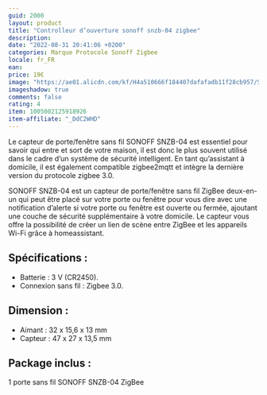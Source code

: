 ```yaml
---
guid: 2000
layout: product
title: "Controlleur d’ouverture sonoff snzb-04 zigbee"
description:
date: "2022-08-31 20:41:06 +0200"
categories: Marque Protocole Sonoff Zigbee
locale: fr_FR
ean:
price: 19€
image: "https://ae01.alicdn.com/kf/H4a510666f184407dafafadb11f28cb957/Sonoff-kit-pont-Zigbee-SNZB-01-SNZB-04-commutateur-sans-fil-capteur-de-temp-rature-et.jpg_640x640.jpg"
imageshadow: true
comments: false
rating: 4
item: 1005002125918926
item-affiliate: "_DdC2WHD"
---
```


Le capteur de porte/fenêtre sans fil SONOFF SNZB-04 est essentiel pour savoir qui entre et sort de votre maison, il est donc le plus souvent utilisé dans le cadre d’un système de sécurité intelligent. En tant qu’assistant à domicile, il est également compatible zigbee2mqtt et intègre la dernière version du protocole zigbee 3.0.

SONOFF SNZB-04 est un capteur de porte/fenêtre sans fil ZigBee deux-en-un qui peut être placé sur votre porte ou fenêtre pour vous dire avec une notification d’alerte si votre porte ou fenêtre est ouverte ou fermée, ajoutant une couche de sécurité supplémentaire à votre domicile. Le capteur vous offre la possibilité de créer un lien de scène entre ZigBee et les appareils Wi-Fi grâce à homeassistant.

## Spécifications :
- Batterie : 3 V (CR2450).
- Connexion sans fil : Zigbee 3.0.

## Dimension :
- Aimant : 32 x 15,6 x 13 mm
- Capteur : 47 x 27 x 13,5 mm

## Package inclus :
1 porte sans fil SONOFF SNZB-04 ZigBee
